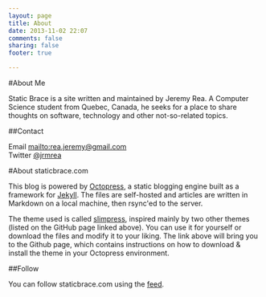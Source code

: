 ```yaml
---
layout: page
title: About
date: 2013-11-02 22:07
comments: false 
sharing: false
footer: true

---
```

#About Me

Static Brace is a site written and maintained by Jeremy Rea.  A Computer Science student from Quebec, Canada, he seeks for a place to share thoughts on software, technology and other not-so-related topics.  

##Contact

Email   <mailto:rea.jeremy@gmail.com>  
Twitter [@jrmrea](https://www.twitter.com/jrmrea)

#About staticbrace.com

This blog is powered by [Octopress](http://www.octopress.org), a static blogging engine built as a framework for [Jekyll](http://jekyllrb.com).  The files are self-hosted and articles are written in Markdown on a local machine, then rsync'ed to the server.

The theme used is called [slimpress](https://github.com/jeremyrea/slimpress), inspired mainly by two other themes (listed on the GitHub page linked above).  You can use it for yourself or download the files and modify it to your liking.  The link above will bring you to the Github page, which contains instructions on how to download & install the theme in your Octopress environment.

##Follow

You can follow staticbrace.com using the [feed](https://www.staticbrace.com/atom.xml).
